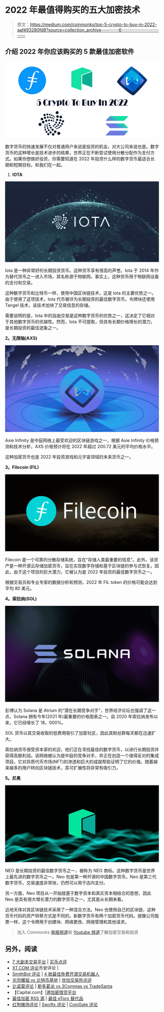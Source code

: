 # 2022 年最值得购买的五大加密技术

> 原文：<https://medium.com/coinmonks/top-5-crypto-to-buy-in-2022-aaf493280fd8?source=collection_archive---------6----------------------->

## 介绍 2022 年你应该购买的 5 款最佳加密软件

![](img/9e29f76f59a6704099ce63932ca9b027.png)

数字货币的快速发展不仅对普通用户来说是投资的机会，对大公司来说也是。数字货币的这种增长是技术进步的结果，世界正在不断尝试使用分散分配作为支付方式。如果你想做好投资，你需要知道在 2022 年投资什么样的数字货币最适合长期和短期目标。和我们在一起。

1.  **IOTA**

![](img/cf17ad76f4f9a32878feac2f6a2e7215.png)

Iota 是一种非常好的长期投资货币。这种货币享有很高的声誉。Iota 于 2014 年作为替代货币之一进入市场，其名称源于物联网。事实上，这种货币用于物联网设备的支付和交易。

这种数字货币和比特币一样，使用中国区块链技术，这是 Iota 的主要优势之一。由于使用了这项技术，Iota 代币被评为长期投资的最佳数字货币。令牌块还使用 Tangel 技术，该技术加快了交易信息的存储。

需要说明的是，Iota 中的自由交易是这种数字货币的优势之一，这决定了它相对于其他数字货币的优越性。然而，Iota 不可提取，但具有长期价格增长的潜力，是长期投资的最佳迹象之一。

**2。无限轴(AXS)**

![](img/9bfa7bb6e91150021db4823cbf6da145.png)

Axie Infinity 是中庭网络上最受欢迎的区块链游戏之一，根据 Axie Infinity 价格预测和技术分析，AXS 价格预计将在 2022 年超过 200.72 美元的平均价格水平。

这种加密货币也是 2022 年投资游戏和元宇宙领域的未来货币之一。

**3。Filecoin (FIL)**

![](img/b72e7f067197f5429d0cda265f8d3c03.png)

Filecoin 是一个可靠的分散存储系统，旨在“存储人类最重要的信息”。此外，该资产是一种开源云存储加密货币，旨在实现数字存储和基于区块链的参与式恢复。因此，由于这个项目的巨大潜力，它被认为是 2022 年投资的最佳数字货币之一。

根据交易员和专业专家的数据分析和预测，2022 年 FIL token 的价格可能会达到平均 80 美元。

**4。索拉纳(SOL)**

![](img/7b7911dc64743f5a58184597df98b537.png)

彭博认为 Solana 是 Atrium 的“潜在长期竞争对手”，世界经济论坛也强调了这一点，Solana 拥有今年(2021 年)最重要的价格图表之一。自 2020 年索拉纳发布以来，它已经增长了 18，000%。

SOL 货币以其交易收取的低费用吸引了加密社区，因此其粉丝群每天都在迅速扩大。

索拉纳货币很受资本家的欢迎，他们正在寻找最佳的数字货币，以进行长期投资并获得高额利润。该网络被认为是中庭的竞争对手，并正在创造一个值得反对的集成项目。它对异质代币市场(NFT)的渗透和巨大的成就帮助证明了它的价值。随着越来越多的用户转向区块链技术，其可扩展性将非常有吸引力。

**5。尼奥**

![](img/9d4a0ce084d811f1f928ed1284147ca2.png)

NEO 是长期投资的最佳数字货币之一，被称为 NEO 商标。这种数字货币是世界上最先进的数字货币之一。Neo 也是第一种开源的中国数字货币。Neo 是第三代数字货币，交易速度非常快，仍然可以用于店内支付。

另一方面，Neo 项目从一开始就基于数字资本和真实资本相结合的思想，因此 Neo 是具有很大增长潜力的数字货币之一，尤其是从长期来看。

近地天体对其区块链技术采用了一种混合方法。Neo 也使用自己的区块链，这种货币代码的资产转移方式是不同的。新数字货币有两个加密货币代码。就像公司股票一样，这个令牌用于创建块、网络更改、网络管理和其他请求。

> 加入 Coinmonks [电报频道](https://t.me/coincodecap)和 [Youtube 频道](https://www.youtube.com/c/coinmonks/videos)了解加密交易和投资

## 另外，阅读

*   [7 大副本交易平台](https://coincodecap.com/copy-trading-platforms) | [买币点评](https://coincodecap.com/buycoins-review)
*   [XT.COM 评论](https://coincodecap.com/profittradingapp-for-binance)币安评论 |
*   [SmithBot 评论](https://coincodecap.com/smithbot-review) | [4 款最佳免费开源交易机器人](https://coincodecap.com/free-open-source-trading-bots)
*   [光宗耀祖 vs 比特币基地](https://coincodecap.com/uphold-vs-coinbase) | [坎加交易所点评](https://coincodecap.com/kanga-exchange-review)
*   [比诺莫评论](https://coincodecap.com/binomo-review) | [斯多葛派 vs 3Commas vs TradeSanta](https://coincodecap.com/stoic-vs-3commas-vs-tradesanta)
*   【Capital.com】|[港加密借贷平台](https://coincodecap.com/crypto-lending-hong-kong)
*   [最佳加密 RSS 源](https://coincodecap.com/crypto-rss-feeds) | [最佳 eToro 替代品](https://coincodecap.com/etoro-alternative)
*   [红狗赌场评论](https://coincodecap.com/red-dog-casino-review) | [Swyftx 评论](https://coincodecap.com/swyftx-review) | [CoinGate 评论](https://coincodecap.com/coingate-review)